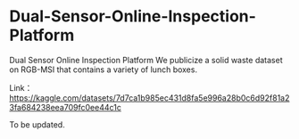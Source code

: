 # Dual-Sensor-Online-Inspection-Platform
Dual Sensor Online Inspection Platform
We publicize a solid waste dataset on RGB-MSI that contains a variety of lunch boxes.

Link：https://kaggle.com/datasets/7d7ca1b985ec431d8fa5e996a28b0c6d92f81a23fa684238eea709fc0ee44c1c

To be updated.
